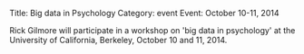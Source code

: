 Title: Big data in Psychology
Category: event
Event: October 10-11, 2014


Rick Gilmore will participate in a workshop on 'big data in psychology' at the University of California, Berkeley, October 10 and 11, 2014. 
